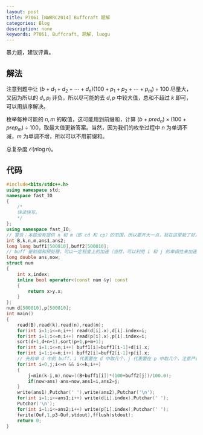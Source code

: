 ```yaml
---
layout: post
title: P7061 [NWRRC2014] Buffcraft 题解
categories: Blog
description: none
keywords: P7061, Buffcraft, 题解, luogu
---
```


暴力题，建议评黄。

## 解法

注意到题中让 $(b + d_1 + d_2 + \cdots + d_n)(100 + p_1 + p_2 + \cdots + p_m) \div 100$ 尽量大，又因为所以的 $d_i , p_i$ 非负，所以尽可能的去 $d , p$ 中较大值，总和不超过 $k$ 即可，可以用排序解决。

枚举每种可能的 $n , m$ 的取值，这可能用到前缀和，计算 $(b + pred_n) \times (100 + prep_m) \div 100$，取最大值更新答案。当然，因为我们的枚举过程中 $n$ 为单调不减，$m$ 为单调不增，所以可以不用前缀和。

总复杂度 $\mathcal{O}(n \log n)$。

## 代码

```cpp
#include<bits/stdc++.h>
using namespace std;
namespace fast_IO
{
	/*
	快读快写。
	*/
};
using namespace fast_IO;
// 警告：本题没有提供 n 和 m（即 cd 和 cp）的范围，所以要开大一点，我在这里栽了好几次
int B,k,n,m,ans1,ans2;
long long buff1[500010],buff2[500010];
// buff 是前缀和预处理，可以一定程度上的加速（当然，可以利用 i 和 j 的单调性来加速，但是显然比前缀和麻烦）
long double ans,now;
struct num
{
	int x,index;
	inline bool operator<(const num &y) const
	{
		return x>y.x;
	}
};
num d[500010],p[500010];
int main()
{
	read(B),read(k),read(n),read(m);
	for(int i=1;i<=n;i++) read(d[i].x),d[i].index=i;
	for(int i=1;i<=m;i++) read(p[i].x),p[i].index=i;
	sort(d+1,d+n+1),sort(p+1,p+m+1);
	for(int i=1;i<=n;i++) buff1[i]=buff1[i-1]+d[i].x;
	for(int i=1;i<=m;i++) buff2[i]=buff2[i-1]+p[i].x;
	// 先枚举 d 中的 buff，i 代表要在 d 中取几个，j 代表要在 p 中取几个，注意严格控制 i 和 j 的范围，别取多了
	for(int i=0,j;i<=n && i<=k;i++)
	{
		j=min(k-i,m),now=((B+buff1[i])*(100+buff2[j])/100.0);
		if(now>ans) ans=now,ans1=i,ans2=j;
	}
	write(ans1),Putchar(' '),write(ans2),Putchar('\n');
	for(int i=1;i<=ans1;i++) write(d[i].index),Putchar(' ');
	Putchar('\n');
	for(int i=1;i<=ans2;i++) write(p[i].index),Putchar(' ');
	fwrite(Ouf,1,p3-Ouf,stdout),fflush(stdout);
	return 0;
}
```
